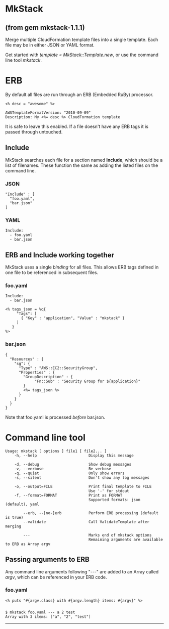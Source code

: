 # MkStack

(from gem mkstack-1.1.1)
---
Merge multiple CloudFormation template files into a single template.
Each file may be in either JSON or YAML format.

Get started with _template = MkStack::Template.new_, or use the command
line tool *mkstack*.

# ERB

By default all files are run through an ERB (Embedded RuBy) processor.

    <% desc = "awesome" %>

    AWSTemplateFormatVersion: "2010-09-09"
    Description: My <%= desc %> CloudFormation template

It is safe to leave this enabled.  If a file doesn't have any ERB tags
it is passed through untouched.

## Include

MkStack searches each file for a section named **Include**, which should
be a list of filenames.  These function the same as adding the listed
files on the command line.

### JSON

    "Include" : [
      "foo.yaml",
      "bar.json"
    ]

### YAML

    Include:
      - foo.yaml
      - bar.json

## ERB and Include working together

MkStack uses a single *binding* for all files.  This allows ERB tags
defined in one file to be referenced in subsequent files.

### foo.yaml

    Include:
      - bar.json

    <% tags_json = %q{
         "Tags": [
           { "Key" : "application", "Value" : "mkstack" }
         ]
       }
    %>

### bar.json

    {
      "Resources" : {
        "sg": {
          "Type" : "AWS::EC2::SecurityGroup",
          "Properties" : {
            "GroupDescription" : {
                 "Fn::Sub" : "Security Group for ${application}"
            }
            <%= tags_json %>
          }
        }
      }
    }

Note that foo.yaml is processed *before* bar.json.

# Command line tool

    Usage: mkstack [ options ] file1 [ file2... ]
        -h, --help                       Display this message

        -d, --debug                      Show debug messages
        -v, --verbose                    Be verbose
        -q, --quiet                      Only show errors
        -s, --silent                     Don't show any log messages

        -o, --output=FILE                Print final template to FILE
                                         Use '-' for stdout
        -f, --format=FORMAT              Print as FORMAT
                                         Supported formats: json (default), yaml

            --erb, --[no-]erb            Perform ERB processing (default is true)
            --validate                   Call ValidateTemplate after merging

            ---                          Marks end of mkstack options
                                         Remaining arguments are available to ERB as Array argv

## Passing arguments to ERB

Any command line arguments following "---" are added to an Array called
*argv*, which can be referenced in your ERB code.

### foo.yaml

    <% puts "#{argv.class} with #{argv.length} items: #{argv}" %>

##### 

    $ mkstack foo.yaml --- a 2 test
    Array with 3 items: ["a", "2", "test"]


---
